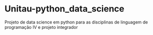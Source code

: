 # Unitau-python_data_science
Projeto de data science em python para as disciplinas de linguagem de programação IV e projeto integrador
